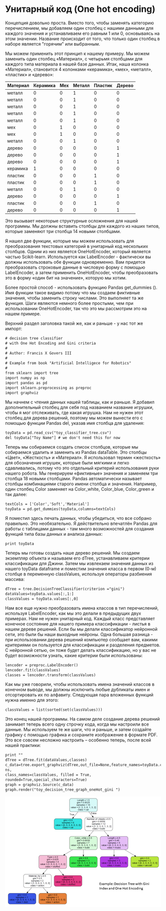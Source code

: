 # Унитарный код \(One hot encoding\)

Концепция довольно проста. Вместо того, чтобы заменять категорию перечислением, мы добавляем один столбец с нашими данными для каждого значения и устанавливаем его равным 1 или 0, основываясь на этом значении. Название происходит от того, что только один столбец в наборе является "горячим" или выбранным.

Мы можем применить этот принцип к нашему примеру. Мы можем заменить один столбец «Материал», с четырьмя столбцами для каждого типа материала в нашей базе данных. Итак, наша колонка «Материал», становится 4 колонками «керамика», «мех», «металл», «пластик» и «дерево»:

| Материал | Керамика | Мех | Металл | Пластик | Дерево |
| :--- | :--- | :--- | :--- | :--- | :--- |
| металл | 0 | 0 | 1 | 0 | 0 |
| металл | 0 | 0 | 1 | 0 | 0 |
| металл | 0 | 0 | 1 | 0 | 0 |
| металл | 0 | 0 | 1 | 0 | 0 |
| металл | 0 | 0 | 1 | 0 | 0 |
| мех | 0 | 1 | 0 | 0 | 0 |
| мех | 0 | 1 | 0 | 0 | 0 |
| металл | 0 | 0 | 1 | 0 | 0 |
| дерево | 0 | 0 | 0 | 0 | 1 |
| дерево | 0 | 0 | 0 | 0 | 1 |
| дерево | 0 | 0 | 0 | 0 | 1 |
| керамика | 1 | 0 | 0 | 0 | 0 |
| пластик | 0 | 0 | 0 | 1 | 0 |
| пластик | 0 | 0 | 0 | 1 | 0 |
| металл | 0 | 0 | 1 | 0 | 0 |
| дерево | 0 | 0 | 0 | 0 | 1 |
| пластик | 0 | 0 | 0 | 1 | 0 |
| дерево | 0 | 0 | 0 | 0 | 1 |


  
Это вызывает некоторые структурные осложнения для нашей программы. Мы должны вставить столбцы для каждого из наших типов, которые заменяют три столбца 14 новыми столбцами.

Я нашел две функции, которые мы можем использовать для преобразования текстовых категорий в унитарный код нескольких столбцов. Одним из них является OneHotEncoder, который является частью Scikit-learn. Используется как LabelEncoder - фактически вы должны использовать обе функции одновременно. Вам придется преобразовать строковые данные в числовую форму с помощью LabelEncoder, а затем применить OneHotEncoder, чтобы преобразовать это в форму «один бит на значение», которую мы хотим.

Более простой способ - использовать функцию Pandas get\_dummies \(\). Имя функции такое видимо потому что мы создаем фиктивные значения, чтобы заменить строку числами. Это выполняет та же функция. Шаги являются немного более простыми, чем при использовании OneHotEncoder, так что это мы рассмотрим это на нашем примере.

Верхний раздел заголовка такой же, как и раньше - у нас тот же импорт:

```text
# decision tree classifier
# with One Hot Encoding and Gini criteria
#
# Author: Francis X Govers III
#
# Example from book "Artificial Intelligece for Robotics"
#
from sklearn import tree
import numpy as np
import pandas as pd
import sklearn.preprocessing as preproc
import graphviz
```

Мы начнем с чтения данных нашей таблицы, как и раньше. Я добавил дополнительный столбец для себя под названием название игрушки, чтобы я мог отслеживать, где какая игрушка. Нам не нужен этот столбец для дерева решений, поэтому мы можем вынести его с помощью функции Pandas del, указав имя столбца для удаления:

```text
toyData = pd.read_csv("toy_classifier_tree.csv")
del toyData["Toy Name"] # we don't need this for now
```


  
Теперь мы собираемся создать список столбцов, которые мы собираемся удалить и заменить из Pandas dataTable. Это столбцы «Цвет», «Жесткость» и «Материал». Я использовал термин «жесткость» для обозначения игрушек, которые были мягкими и легко сдавливались, потому что это отдельный критерий использования руки нашего робота. Мы генерируем «фиктивные» значения и заменяем три столбца 18 новыми столбцами. Pandas автоматически называет столбцы комбинациями старого имени столбца и значения. Например, один столбец Color заменяет на Color\_white, Color\_blue, Color\_green и так далее:

```text
textCols = ['Color','Soft','Material']
toyData = pd.get_dummies(toyData,columns=textCols)
```


  
Я поместил здесь печать данных, чтобы убедиться, что все собрано правильно. Это необязательно. Я действительно впечатлён Pandas для работы с таблицами данных - там много возможностей для создания функций типа базы данных и анализа данных:

```text
print toyData
```


  
Теперь мы готовы создать наше дерево решений. Мы создаем экземпляр объекта и называем его dTree, устанавливаем критерии классификации для Джини. Затем мы извлекаем значения данных из нашего toyData dataframe и поместим значения класса в первом \(0-м\) столбце в переменную classValues, используя операторы разбиения массива:

```text
dTree = tree.DecisionTreeClassifier(criterion ="gini")
dataValues=toyData.values[:,1:]
classValues = toyData.values[:,0]
```


  
Нам все еще нужно преобразовать имена классов в тип перечислений, используя LabelEncoder, как мы это делали в предыдущих двух примерах. Нам не нужен унитарный код. Каждый класс представляет конечное состояние для нашего примера классификации - листья в нашем дереве решений. Если бы мы делали классификатор нейронной сети, это были бы наши выходные нейроны. Одна большая разница - при использовании дерева решений компьютер сообщает вам, какими критериями он пользуется для классификации и разделения предметов. С нейронной сетью, он тоже будет делать классификацию, но у вас не будет возможности узнать, какие критерии были использованы:

```text
lencoder = preproc.LabelEncoder()
lencoder.fit(classValues)
classes = lencoder.transform(classValues)
```


  
Как мы уже говорили, чтобы использовать имена значений классов в конечном выводе, мы должны исключить любые дубликаты имен и отсортировать их по алфавиту. Следующая пара вложенных функций нужна именно  для этого:

```text
classValues = list(sorted(set(classValues)))
```


  
Это конец нашей программы. На самом деле создание дерева решений занимает теперь всего одну строчку кода, когда мы настроили все данные. Мы используем те же шаги, что и раньше, и затем создайте графику с помощью графика и сохраните изображение в формате PDF. Это все совсем несложно настроить – особенно теперь, после всей нашей практики:

```text
print ""
dTree = dTree.fit(dataValues,classes)
c_data=tree.export_graphviz(dTree,out_file=None,feature_names=toyData.colum
ns,
class_names=classValues, filled = True,
rounded=True,special_characters=True)
graph = graphviz.Source(c_data)
graph.render("toy_decision_tree_graph_oneHot_gini ")
```

![](../../../.gitbook/assets/image%20%286%29.png)



